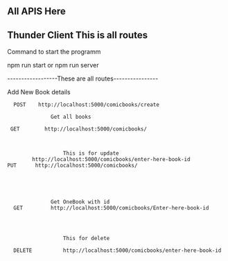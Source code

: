 ## All APIS Here

## Thunder Client This is all routes

Command to start the programm

npm run start or npm run server

------------------These are all routes----------------

Add New Book details

      POST    http://localhost:5000/comicbooks/create

                  Get all books

     GET        http://localhost:5000/comicbooks/



                      This is for update
            http://localhost:5000/comicbooks/enter-here-book-id
    PUT      http://localhost:5000/comicbooks/





                  Get OneBook with id
      GET         http://localhost:5000/comicbooks/Enter-here-book-id




                      This for delete

      DELETE          http://localhost:5000/comicbooks/enter-here-book-id
